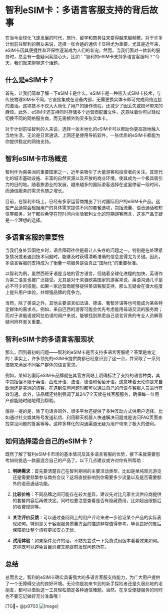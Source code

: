 # 智利eSIM卡：多语言客服支持的背后故事

在当今全球化飞速发展的时代，旅行、留学和商务往来变得越来越频繁。对于许多计划前往智利的朋友来说，选择一张合适的通信卡显得尤为重要。尤其是近年来，eSIM卡因其便捷性和环保性逐渐成为人们的新宠。然而，当我们面对一款新的服务时，总会有一些疑问萦绕心头，比如：“智利的eSIM卡支持多语言客服吗？”今天，我们就来聊聊这个话题。

## 什么是eSIM卡？

首先，让我们简单了解一下eSIM卡是什么。eSIM卡是一种嵌入式SIM卡技术，与传统物理SIM卡不同，它直接集成在设备内部，无需更换实体卡即可完成网络连接的激活。这项技术不仅大大简化了用户的操作流程，还减少了因丢失或损坏带来的麻烦。此外，eSIM卡还支持同时存储多个运营商配置文件，这意味着你可以轻松切换不同的网络服务商，而无需额外购买多张实体卡。

对于计划前往智利的人来说，选择一张本地化的eSIM卡可以帮助你更高效地融入当地生活。无论是日常通话、上网还是使用导航软件，一张优质的eSIM卡都能为你提供稳定的网络支持。

## 智利eSIM卡市场概览

智利作为南美洲的重要国家之一，近年来吸引了大量游客和投资者的关注。其现代化的城市基础设施、丰富的自然资源以及开放的商业环境，使其成为一个极具吸引力的目的地。随着旅游业的发展，越来越多的国际游客选择在这里停留一段时间，而通信服务的需求也随之增长。

目前，在智利市场上，已经有多家运营商推出了针对国际用户的eSIM卡产品。这些产品通常会根据用户的具体需求提供不同的套餐选项，包括流量、语音通话和短信等服务。对于那些希望在短时间内体验智利文化的短期游客而言，这类产品无疑是一个理想的选择。

## 多语言客服的重要性

当我们身处异国他乡时，语言障碍往往是最让人头疼的问题之一。特别是在处理紧急情况或者遇到技术问题时，能够及时获得清晰准确的信息显得尤为关键。因此，多语言客服的支持成为了衡量一项服务是否真正“国际化”的重要标准。

以智利为例，虽然西班牙语是当地的官方语言，但随着全球化进程的加快，英语作为第二语言也被广泛接受。尤其是对于来自欧美国家的游客来说，英语沟通几乎是必不可少的技能。如果一家运营商能够提供英语客服支持，那么无疑会在很大程度上提升用户体验，并增强品牌的竞争力。

当然，除了英语之外，其他主要语言如法语、德语、葡萄牙语等也可能成为某些特定群体的需求点。例如，来自巴西的游客可能会优先考虑能用母语交流的服务商；而对于讲俄语或阿拉伯语的用户来说，能够找到熟悉自己语言背景的专业人员解答疑问同样至关重要。

## 智利eSIM卡的多语言客服现状

那么，回到最初的问题——智利的eSIM卡是否支持多语言客服呢？答案是肯定的！事实上，许多领先的eSIM卡提供商都已经意识到了这一点，并采取了一系列措施来满足不同客户群体的语言需求。

例如，某知名国际eSIM卡品牌就在其官方网站上明确标注了支持的语言种类，其中包括但不限于英语、西班牙语、法语、德语和葡萄牙语。这意味着无论你是来自欧洲还是美洲的旅客，在遇到任何问题时都可以通过自己的母语与客服人员进行有效沟通。此外，该品牌还特别强调了其24/7全天候在线客服服务，确保每一位用户都能随时随地得到帮助。

值得一提的是，除了电话咨询外，很多平台还提供了多种互动方式供用户选择。比如通过社交媒体账号发送私信、利用聊天机器人快速解决问题或是访问FAQ页面查找常见问题的答案等等。这种多样化的沟通渠道无疑为用户带来了极大的便利。

## 如何选择适合自己的eSIM卡？

既然了解了智利eSIM卡市场的基本情况及其多语言客服的优势，接下来就需要思考如何挑选一款最适合自己的产品了。以下几点建议或许对你有所帮助：

1. **明确需求**：首先要清楚自己在智利期间的主要活动类型，比如是单纯观光游览还是需要频繁参与商务会议？这将直接影响到你需要多少流量以及是否需要额外的语音通话功能。
   
2. **比较价格**：不同品牌之间可能存在较大差异，建议先对比几家主流供应商提供的套餐内容后再做决定。同时也要注意查看是否有隐藏费用，比如超出限额后的收费规则等。

3. **关注评价反馈**：可以通过查阅网上的用户评论来进一步验证某个产品的实际表现如何。特别是关于客服服务质量方面的描述非常值得参考，毕竟良好的售后保障能让整个旅程更加安心无忧。

4. **试用体验**：如果条件允许的话，不妨先尝试一下免费试用版本看看效果如何。这样既可以避免盲目消费又能提前发现问题所在。

## 总结

总而言之，智利的eSIM卡确实具备强大的多语言客服支持能力，为广大用户提供了一个无障碍交流的良好环境。无论你是初来乍到的新手探险者还是久居此地的老朋友，都可以借助这一工具轻松搞定各种通信难题。当然，在享受便捷服务的同时也不要忘记做好充分准备哦！

[TG💪+ @jx0703 ![Image](https://github.com/user-attachments/assets/dbca1d08-cadb-493c-b0ec-ad6f7a83f270)]